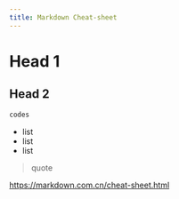 ```yaml
---
title: Markdown Cheat-sheet
---
```


# Head 1

## Head 2

```c
codes
```

- list
- list
- list

> quote

https://markdown.com.cn/cheat-sheet.html
